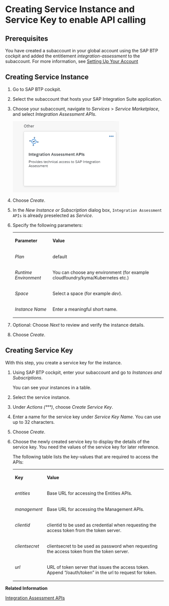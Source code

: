 <!-- loio749897fbe3724b40a3dfcaffd4b4c2da -->

# Creating Service Instance and Service Key to enable API calling



<a name="loio749897fbe3724b40a3dfcaffd4b4c2da__section_q1j_15f_tzb"/>

## Prerequisites

You have created a subaccount in your global account using the SAP BTP cockpit and added the entitlement *integration-assessment* to the subaccount. For more information, see [Setting Up Your Account](10-InitialSetup/setting-up-your-account-079c68f.md)



<a name="loio749897fbe3724b40a3dfcaffd4b4c2da__section_c2m_yxk_zsb"/>

## Creating Service Instance

1.  Go to SAP BTP cockpit.

2.  Select the subaccount that hosts your SAP Integration Suite application.

3.  Choose your subaccount, navigate to *Services* \> *Service Marketplace*, and select *Integration Assessment APIs*.

    ![](images/INTAS_API_f5a46fb.png)

4.  Choose *Create*.

5.  In the *New Instance or Subscription* dialog box, `Integration Assessment APIs` is already preselected as *Service*.

6.  Specify the following parameters:


    <table>
    <tr>
    <th valign="top">

    Parameter
    
    </th>
    <th valign="top">

    Value
    
    </th>
    </tr>
    <tr>
    <td valign="top">
    
    *Plan* 
    
    </td>
    <td valign="top">
    
    default
    
    </td>
    </tr>
    <tr>
    <td valign="top">
    
    *Runtime Environment* 
    
    </td>
    <td valign="top">
    
    You can choose any environment \(for example cloudfoundry/kyma/Kubernetes etc.\)
    
    </td>
    </tr>
    <tr>
    <td valign="top">
    
    *Space* 
    
    </td>
    <td valign="top">
    
    Select a space \(for example *dev*\).
    
    </td>
    </tr>
    <tr>
    <td valign="top">
    
    *Instance Name* 
    
    </td>
    <td valign="top">
    
    Enter a meaningful short name.
    
    </td>
    </tr>
    </table>
    
7.  Optional: Choose *Next* to review and verify the instance details.

8.  Choose *Create*.




<a name="loio749897fbe3724b40a3dfcaffd4b4c2da__section_vlj_zxk_zsb"/>

## Creating Service Key

With this step, you create a service key for the instance.

1.  Using SAP BTP cockpit, enter your subaccount and go to *Instances and Subscriptions*.

    You can see your instances in a table.

2.  Select the service instance.

3.  Under *Actions \(°°°\)*, choose *Create Service Key*.

4.  Enter a name for the service key under *Service Key Name*. You can use up to 32 characters.

5.  Choose *Create*.

6.  Choose the newly created service key to display the details of the service key. You need the values of the service key for later reference.

    The following table lists the key-values that are required to access the APIs:


    <table>
    <tr>
    <th valign="top">

    Key
    
    </th>
    <th valign="top">

    Value
    
    </th>
    </tr>
    <tr>
    <td valign="top">
    
    *entities* 
    
    </td>
    <td valign="top">
    
    Base URL for accessing the Entities APIs.
    
    </td>
    </tr>
    <tr>
    <td valign="top">
    
    *management* 
    
    </td>
    <td valign="top">
    
    Base URL for accessing the Management APIs.
    
    </td>
    </tr>
    <tr>
    <td valign="top">
    
    *clientid* 
    
    </td>
    <td valign="top">
    
    clientid to be used as credential when requesting the access token from the token server.
    
    </td>
    </tr>
    <tr>
    <td valign="top">
    
    *clientsecret* 
    
    </td>
    <td valign="top">
    
    clientsecret to be used as password when requesting the access token from the token server.
    
    </td>
    </tr>
    <tr>
    <td valign="top">
    
    *url* 
    
    </td>
    <td valign="top">
    
    URL of token server that issues the access token. Append “/oauth/token” in the url to request for token.
    
    </td>
    </tr>
    </table>
    

**Related Information**  


[Integration Assessment APIs](integration-assessment-apis-47847b5.md "")

